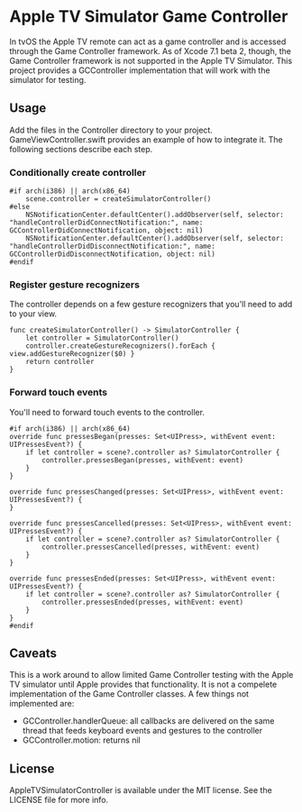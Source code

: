 # Apple TV Simulator Game Controller

In tvOS the Apple TV remote can act as a game controller and is accessed through the Game Controller framework. As of Xcode 7.1 beta 2, though, the Game Controller framework is not supported in the Apple TV Simulator. This project provides a GCController implementation that will work with the simulator for testing.
## Usage
Add the files in the Controller directory to your project. GameViewController.swift provides an example of how to integrate it. The following sections describe each step.
### Conditionally create controller
```
#if arch(i386) || arch(x86_64)
    scene.controller = createSimulatorController()
#else
    NSNotificationCenter.defaultCenter().addObserver(self, selector: "handleControllerDidConnectNotification:", name: GCControllerDidConnectNotification, object: nil)
    NSNotificationCenter.defaultCenter().addObserver(self, selector: "handleControllerDidDisconnectNotification:", name: GCControllerDidDisconnectNotification, object: nil)
#endif
```
### Register gesture recognizers
The controller depends on a few gesture recognizers that you'll need to add to your view.
```
func createSimulatorController() -> SimulatorController {
    let controller = SimulatorController()
    controller.createGestureRecognizers().forEach { view.addGestureRecognizer($0) }
    return controller
}
```
### Forward touch events
You'll need to forward touch events to the controller.
```
#if arch(i386) || arch(x86_64)
override func pressesBegan(presses: Set<UIPress>, withEvent event: UIPressesEvent?) {
    if let controller = scene?.controller as? SimulatorController {
        controller.pressesBegan(presses, withEvent: event)
    }
}
    
override func pressesChanged(presses: Set<UIPress>, withEvent event: UIPressesEvent?) {
}
    
override func pressesCancelled(presses: Set<UIPress>, withEvent event: UIPressesEvent?) {
    if let controller = scene?.controller as? SimulatorController {
        controller.pressesCancelled(presses, withEvent: event)
    }
}
    
override func pressesEnded(presses: Set<UIPress>, withEvent event: UIPressesEvent?) {
    if let controller = scene?.controller as? SimulatorController {
        controller.pressesEnded(presses, withEvent: event)
    }
}
#endif
```
## Caveats
This is a work around to allow limited Game Controller testing with the Apple TV simulator until Apple provides that functionality. It is not a compelete implementation of the Game Controller classes. A few things not implemented are:

* GCController.handlerQueue: all callbacks are delivered on the same thread that feeds keyboard events and gestures to the controller
* GCController.motion: returns nil
## License
AppleTVSimulatorController is available under the MIT license. See the LICENSE file for more info.
